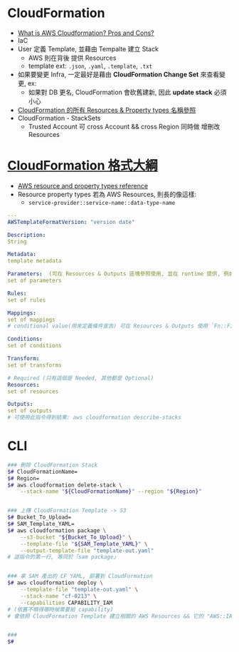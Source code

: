 
# CloudFormation

- [What is AWS Cloudformation? Pros and Cons?](https://www.youtube.com/watch?v=0Sh9OySCyb4)
- IaC
- User 定義 Template, 並藉由 Tempalte 建立 Stack
    - AWS 則在背後 提供 Resources
    - template ext: `.json`, `.yaml`, `.template`, `.txt`
- 如果要變更 Infra, 一定最好是藉由 **CloudFormation Change Set** 來查看變更, ex:
    - 如果對 DB 更名, CloudFormation 會砍舊建新, 因此 **update stack** 必須小心
- [CloudFormation 的所有 Resources & Property types 名稱參照](https://docs.aws.amazon.com/AWSCloudFormation/latest/UserGuide/aws-template-resource-type-ref.html)
- CloudFormation - StackSets
    - Trusted Account 可 cross Account && cross Region 同時做 增刪改 Resources


# [CloudFormation 格式大綱](https://docs.aws.amazon.com/AWSCloudFormation/latest/UserGuide/template-anatomy.html)

- [AWS resource and property types reference](https://docs.aws.amazon.com/AWSCloudFormation/latest/UserGuide/aws-template-resource-type-ref.html)
- Resource property types 若為 AWS Resources, 則長的像這樣: 
    - `service-provider::service-name::data-type-name`


```yaml
---
AWSTemplateFormatVersion: "version date"

Description:
String

Metadata:
template metadata

Parameters:  (可在 Resources & Outputs 區塊參照使用, 並在 runtime 提供, 例如 敏感資訊)
set of parameters

Rules:
set of rules

Mappings:
set of mappings
# conditional value(用來定義條件宣告) 可在 Resources & Outputs 使用 `Fn::FindInMap` 來做配對

Conditions:
set of conditions

Transform:
set of transforms

# Required (只有這個是 Needed, 其他都是 Optional)
Resources:
set of resources

Outputs:
set of outputs
# 可使用此指令得到結果: aws cloudformation describe-stacks
```


# CLI

```bash
### 刪除 CloudFormation Stack
$# CloudFormationName=
$# Region=
$# aws cloudformation delete-stack \
    --stack-name "${CloudFormationName}" --region "${Region}"


### 上傳 CloudFormation Template -> S3
$# Bucket_To_Upload=
$# SAM_Template_YAML=
$# aws cloudformation package \
    --s3-bucket "${Bucket_To_Upload}" \
    --template-file "${SAM_Template_YAML}" \
    --output-template-file "template-out.yaml"
# 這指令的第一行, 等同於「sam package」


### 拿 SAM 產出的 CF YAML, 部署到 CloudFormation
$# aws cloudformation deploy \
    --template-file "template-out.yaml" \
    --stack-name "cf-0213" \
    --capabilities CAPABILITY_IAM
# (依舊不曉得哪時候需要給 capability)
# 會依照 CloudFormation Template 建立相關的 AWS Resources && 它的 "AWS::IAM::Role"


### 
$# 
```

